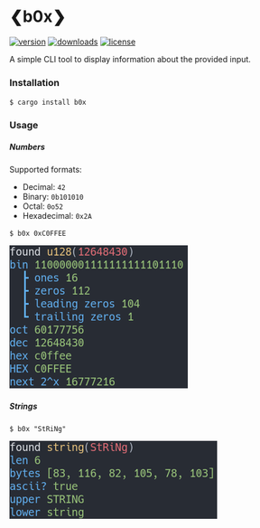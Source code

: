 # ❮b0x❯

[![version][badges/version]][crates.io/b0x]
[![downloads][badges/downloads]][crates.io/b0x]
[![license][badges/license]][license]

A simple CLI tool to display information about the provided input.

### Installation
```console
$ cargo install b0x
```

### Usage
##### Numbers
Supported formats:
- Decimal: `42`
- Binary: `0b101010`
- Octal: `0o52`
- Hexadecimal: `0x2A`

```console
$ b0x 0xC0FFEE
```

![screenshot](img/0xc0ffee.png)

##### Strings

```console
$ b0x "StRiNg"
```

![screenshot](img/string.png)

[crates.io/b0x]: https://crates.io/crates/b0x

[license]: https://github.com/u32i64/b0x/blob/master/LICENSE
[changelog]: https://github.com/u32i64/b0x/blob/master/CHANGELOG.md

[badges/version]: https://img.shields.io/crates/v/b0x.svg?style=for-the-badge
[badges/downloads]: https://img.shields.io/crates/d/b0x.svg?style=for-the-badge
[badges/license]: https://img.shields.io/crates/l/b0x.svg?style=for-the-badge
